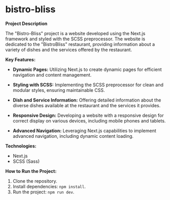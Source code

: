 # bistro-bliss
**Project Description**

The "Bistro-Bliss" project is a website developed using the Next.js framework and styled with the SCSS preprocessor. The website is dedicated to the "BistroBliss" restaurant, providing information about a variety of dishes and the services offered by the restaurant.

**Key Features:**
- **Dynamic Pages:** Utilizing Next.js to create dynamic pages for efficient navigation and content management.
  
- **Styling with SCSS:** Implementing the SCSS preprocessor for clean and modular styles, ensuring maintainable CSS.

- **Dish and Service Information:** Offering detailed information about the diverse dishes available at the restaurant and the services it provides.

- **Responsive Design:** Developing a website with a responsive design for correct display on various devices, including mobile phones and tablets.

- **Advanced Navigation:** Leveraging Next.js capabilities to implement advanced navigation, including dynamic content loading.

**Technologies:**
- Next.js
- SCSS (Sass)

**How to Run the Project:**
1. Clone the repository.
2. Install dependencies: `npm install`.
3. Run the project: `npm run dev`.
